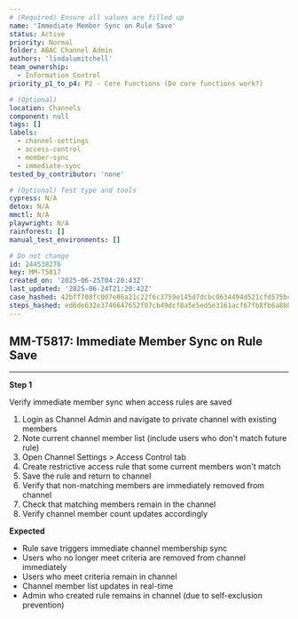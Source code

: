 ```yaml
---
# (Required) Ensure all values are filled up
name: 'Immediate Member Sync on Rule Save'
status: Active
priority: Normal
folder: ABAC Channel Admin
authors: 'lindalumitchell'
team_ownership:
  - Information Control
priority_p1_to_p4: P2 - Core Functions (Do core functions work?)

# (Optional)
location: Channels
component: null
tags: []
labels:
  - channel-settings
  - access-control
  - member-sync
  - immediate-sync
tested_by_contributor: 'none'

# (Optional) Test type and tools
cypress: N/A
detox: N/A
mmctl: N/A
playwright: N/A
rainforest: []
manual_test_environments: []

# Do not change
id: 244538276
key: MM-T5817
created_on: '2025-06-25T04:20:43Z'
last_updated: '2025-06-24T21:20:42Z'
case_hashed: 42bff708fc007e86a21c22f6c3759e145d7dcbc0634494d521cfd575bcfed12a0161f5d7a0c8bb5510be52d00454cf62
steps_hashed: ed6de632e3746647652f07cb49dcf8a5e5ed5e3161acf67fb8fb6a8b0ff0c8bb2038bb5b41dc0c15548fba2da9021d4e
---
```


<!-- (Auto-generated) Based on frontmatter's "key" and "name" -->

## MM-T5817: Immediate Member Sync on Rule Save

---

**Step 1**

Verify immediate member sync when access rules are saved

1. Login as Channel Admin and navigate to private channel with existing members
2. Note current channel member list (include users who don't match future rule)
3. Open Channel Settings > Access Control tab
4. Create restrictive access rule that some current members won't match
5. Save the rule and return to channel
6. Verify that non-matching members are immediately removed from channel
7. Check that matching members remain in the channel
8. Verify channel member count updates accordingly

**Expected**

- Rule save triggers immediate channel membership sync
- Users who no longer meet criteria are removed from channel immediately
- Users who meet criteria remain in channel
- Channel member list updates in real-time
- Admin who created rule remains in channel (due to self-exclusion prevention)
